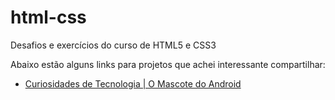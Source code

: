 # html-css
 Desafios e exercícios do curso de HTML5 e CSS3

Abaixo estão alguns links para projetos que achei interessante compartilhar:
<ul>
    <li>
        <a href="https://andre-f-alves.github.io/html-css/desafios/d010/android.html" target="_blank">Curiosidades de Tecnologia | O Mascote do Android</a>
    </li>
</ul>
